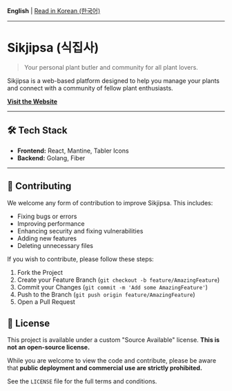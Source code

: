 **English** | [Read in Korean (한국어)](./README.ko.md)
***

# Sikjipsa (식집사)

> Your personal plant butler and community for all plant lovers.

Sikjipsa is a web-based platform designed to help you manage your plants and connect with a community of fellow plant enthusiasts.

**[Visit the Website](https://www.sikjipsa.com)**

---

## 🛠️ Tech Stack

*   **Frontend:** React, Mantine, Tabler Icons
*   **Backend:** Golang, Fiber

---

## 🤝 Contributing

We welcome any form of contribution to improve Sikjipsa. This includes:

*   Fixing bugs or errors
*   Improving performance
*   Enhancing security and fixing vulnerabilities
*   Adding new features
*   Deleting unnecessary files

If you wish to contribute, please follow these steps:

1.  Fork the Project
2.  Create your Feature Branch (`git checkout -b feature/AmazingFeature`)
3.  Commit your Changes (`git commit -m 'Add some AmazingFeature'`)
4.  Push to the Branch (`git push origin feature/AmazingFeature`)
5.  Open a Pull Request

## 📄 License

This project is available under a custom "Source Available" license. **This is not an open-source license.**

While you are welcome to view the code and contribute, please be aware that **public deployment and commercial use are strictly prohibited.**

See the `LICENSE` file for the full terms and conditions.
